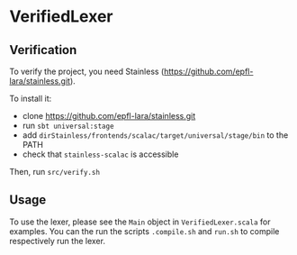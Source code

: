 # VerifiedLexer

## Verification
To verify the project, you need Stainless (https://github.com/epfl-lara/stainless.git).

To install it:
- clone https://github.com/epfl-lara/stainless.git
- run `sbt universal:stage`
- add `dirStainless/frontends/scalac/target/universal/stage/bin` to the PATH
- check that `stainless-scalac` is accessible

Then, run `src/verify.sh`

## Usage
To use the lexer, please see the `Main` object in `VerifiedLexer.scala` for examples. You can the run the scripts `.compile.sh` and `run.sh` to compile respectively run the lexer.
